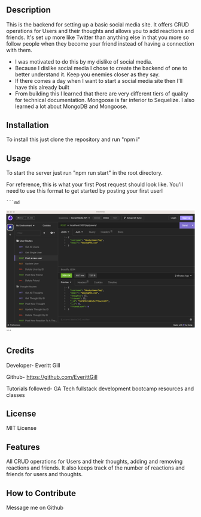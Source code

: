 # <Social-Media-API>

## Description

This is the backend for setting up a basic social media site. It offers CRUD operations for Users and their thoughts and allows you to add reactions and friends. It's set up more like Twitter than anything else in that you more so follow people when they become your friend instead of having a connection with them. 

- I was motivated to do this by my dislike of social media.
- Because I dislike social media I chose to create the backend of one to better understand it. Keep you enemies closer as they say. 
- If there comes a day when I want to start a social media site then I'll have this already built
- From building this I learned that there are very different tiers of quality for technical documentation. Mongoose is far inferior to Sequelize. I also learned a lot about MongoDB and Mongoose.


## Installation

To install this just clone the repository and run "npm i"

## Usage

To start the server just run "npm run start" in the root directory.

For reference, this is what your first Post request should look like. You'll need to use this format to get started by posting your first userl

    ```md
![first-post-setup](assets/images/Social_Media_API.png)
    ```

## Credits

Developer- Everitt Gill

Github- https://github.com/EverittGill

Tutorials followed- GA Tech fullstack development bootcamp resources and classes



## License

MIT License

## Features

All CRUD operations for Users and their thoughts, adding and removing reactions and friends. It also keeps track of the number of reactions and friends for users and thoughts.

## How to Contribute

Message me on Github

